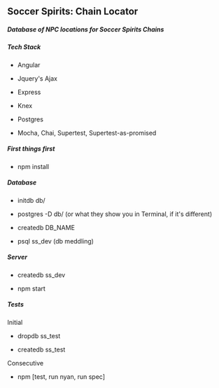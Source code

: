 ## Soccer Spirits: Chain Locator

##### Database of NPC locations for Soccer Spirits Chains

##### Tech Stack
- Angular

- Jquery's Ajax

- Express

- Knex

- Postgres

- Mocha, Chai, Supertest, Supertest-as-promised

##### First things first

- npm install

##### Database

- initdb db/

- postgres -D db/ (or what they show you in Terminal, if it's different)

- createdb DB_NAME

- psql ss_dev (db meddling)


##### Server

- createdb ss_dev

- npm start

##### Tests

Initial
- dropdb ss_test

- createdb ss_test

Consecutive
- npm [test, run nyan, run spec]
